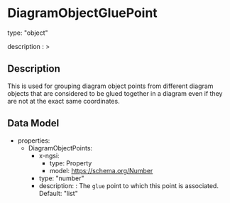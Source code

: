 # DiagramObjectGluePoint
type: "object"
description : >
## Description
This is used for grouping diagram object points from different diagram objects that are considered to be glued together in a diagram even if they are not at the exact same coordinates.

## Data Model
  - properties:
    - DiagramObjectPoints:
      - x-ngsi:
        - type: Property
        - model: https://schema.org/Number
      - type: "number"
      - description: : The `glue` point to which this point is associated. Default: "list"
